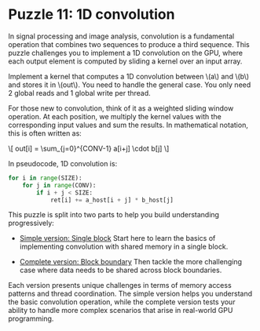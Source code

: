# Puzzle 11: 1D convolution

In signal processing and image analysis, convolution is a fundamental operation that combines two sequences to produce a third sequence. This puzzle challenges you to implement a 1D convolution on the GPU, where each output element is computed by sliding a kernel over an input array.

Implement a kernel that computes a 1D convolution between \\(a\\) and \\(b\\) and stores it in \\(out\\).
You need to handle the general case. You only need 2 global reads and 1 global write per thread.

For those new to convolution, think of it as a weighted sliding window operation. At each position, we multiply the kernel values with the corresponding input values and sum the results. In mathematical notation, this is often written as:

\\[ out[i] = \sum_{j=0}^{CONV-1} a[i+j] \cdot b[j] \\]

In pseudocode, 1D convolution is:
```python
for i in range(SIZE):
    for j in range(CONV):
        if i + j < SIZE:
            ret[i] += a_host[i + j] * b_host[j]
```

This puzzle is split into two parts to help you build understanding progressively:

- [Simple version: Single block](./simple.md)
  Start here to learn the basics of implementing convolution with shared memory in a single block.

- [Complete version: Block boundary](./complete.md)
  Then tackle the more challenging case where data needs to be shared across block boundaries.

Each version presents unique challenges in terms of memory access patterns and thread coordination. The simple version helps you understand the basic convolution operation, while the complete version tests your ability to handle more complex scenarios that arise in real-world GPU programming.
